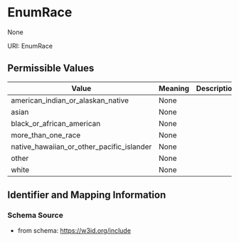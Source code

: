 # EnumRace

None

URI: EnumRace

## Permissible Values

| Value | Meaning | Description | Info |
| --- | --- | --- | --- |
| american_indian_or_alaskan_native | None |  | |
| asian | None |  | |
| black_or_african_american | None |  | |
| more_than_one_race | None |  | |
| native_hawaiian_or_other_pacific_islander | None |  | |
| other | None |  | |
| white | None |  | |


## Identifier and Mapping Information







### Schema Source


* from schema: https://w3id.org/include



